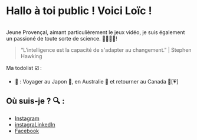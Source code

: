 # Hallo à toi public ! Voici Loïc !

<img src="#" alt="">

Jeune Provençal, aimant particulièrement le jeux vidéo, je suis également un passioné de toute sorte de science. 🔬🔭🧪🌌!

> “L'intelligence est la capacité de s'adapter au changement.” | Stephen Hawking 

Ma todolist ☑️ :
- 🔲 : Voyager au Japon 🔴, en Australie 🦘 et retourner au Canada 🍁[💗]  


## Où suis-je ? 🔍 :
- <a href="https://www.instagram.com/loic.drnd13/">Instagram</a> 
- <a href="https://fr.linkedin.com/in/loic-durand">instagraLinkedIn</a>
- <a href="https://www.facebook.com/#">Facebook</a>
